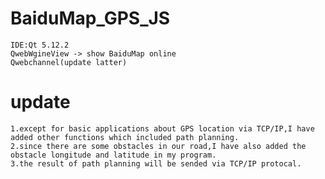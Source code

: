 # BaiduMap_GPS_JS
	IDE:Qt 5.12.2
	QwebWgineView -> show BaiduMap online
	Qwebchannel(update latter)
	
  # update

	1.except for basic applications about GPS location via TCP/IP,I have added other functions which included path planning.
	2.since there are some obstacles in our road,I have also added the obstacle longitude and latitude in my program.
	3.the result of path planning will be sended via TCP/IP protocal.
	
